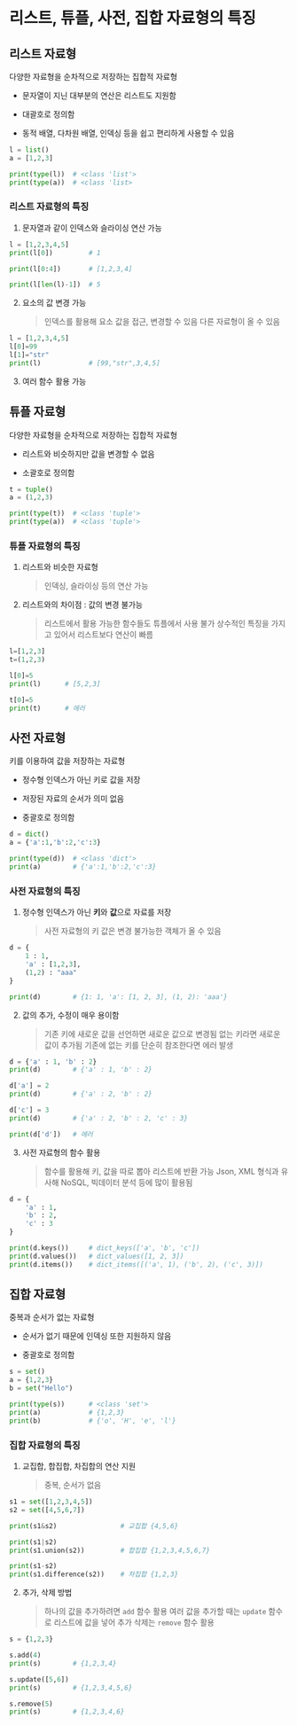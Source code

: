 # 리스트, 튜플, 사전, 집합 자료형의 특징

## 리스트 자료형

다양한 자료형을 순차적으로 저장하는 집합적 자료형

- 문자열이 지닌 대부분의 연산은 리스트도 지원함

- 대괄호로 정의함
- 동적 배열, 다차원 배열, 인덱싱 등을 쉽고 편리하게 사용할 수 있음

```py
l = list()
a = [1,2,3]

print(type(l))  # <class 'list'>
print(type(a))  # <class 'list>
```

### 리스트 자료형의 특징

1. 문자열과 같이 인덱스와 슬라이싱 연산 가능

```py
l = [1,2,3,4,5]
print(l[0])         # 1

print(l[0:4])       # [1,2,3,4]

print(l[len(l)-1])  # 5
```

2. 요소의 값 변경 가능
    > 인덱스를 활용해 요소 값을 접근, 변경할 수 있음
    > 다른 자료형이 올 수 있음

```py
l = [1,2,3,4,5]
l[0]=99
l[1]="str"
print(l)            # [99,"str",3,4,5]
```

3. 여러 함수 활용 가능

## 튜플 자료형

다양한 자료형을 순차적으로 저장하는 집합적 자료형

- 리스트와 비슷하지만 값을 변경할 수 없음

- 소괄호로 정의함

```py
t = tuple()
a = (1,2,3)

print(type(t))  # <class 'tuple'>
print(type(a))  # <class 'tuple'>
```

### 튜플 자료형의 특징

1. 리스트와 비슷한 자료형
    > 인덱싱, 슬라이싱 등의 연산 가능

2. 리스트와의 차이점 : 값의 변경 불가능
    > 리스트에서 활용 가능한 함수들도 튜플에서 사용 불가
    > 상수적인 특징을 가지고 있어서 리스트보다 연산이 빠름

```py
l=[1,2,3]
t=(1,2,3)

l[0]=5
print(l)      # [5,2,3]

t[0]=5
print(t)      # 에러
```

## 사전 자료형

키를 이용하여 값을 저장하는 자료형

- 정수형 인덱스가 아닌 키로 값을 저장

- 저장된 자료의 순서가 의미 없음
- 중괄호로 정의함

```py
d = dict()
a = {'a':1,'b':2,'c':3}

print(type(d))  # <class 'dict'>
print(a)        # {'a':1,'b':2,'c':3}
```

### 사전 자료형의 특징

1. 정수형 인덱스가 아닌 **키**와 **값**으로 자료를 저장
    > 사전 자료형의 키 값은 변경 불가능한 객체가 올 수 있음

```py
d = {
    1 : 1,
    'a' : [1,2,3],
    (1,2) : "aaa"
}

print(d)        # {1: 1, 'a': [1, 2, 3], (1, 2): 'aaa'}
```

2. 값의 추가, 수정이 매우 용이함
    > 기존 키에 새로운 값을 선언하면 새로운 값으로 변경됨
    > 없는 키라면 새로운 값이 추가됨
    > 기존에 없는 키를 단순히 참조한다면 에러 발생

```py
d = {'a' : 1, 'b' : 2}
print(d)        # {'a' : 1, 'b' : 2}

d['a'] = 2
print(d)        # {'a' : 2, 'b' : 2}

d['c'] = 3
print(d)        # {'a' : 2, 'b' : 2, 'c' : 3}

print(d['d'])   # 에러
```

3. 사전 자료형의 함수 활용
    > 함수를 활용해 키, 값을 따로 뽑아 리스트에 반환 가능
    > Json, XML 형식과 유사해 NoSQL, 빅데이터 분석 등에 많이 활용됨

```py
d = {
    'a' : 1,
    'b' : 2,
    'c' : 3
}

print(d.keys())     # dict_keys(['a', 'b', 'c'])
print(d.values())   # dict_values([1, 2, 3])
print(d.items())    # dict_items([('a', 1), ('b', 2), ('c', 3)])
```

## 집합 자료형

중복과 순서가 없는 자료형

- 순서가 없기 때문에 인덱싱 또한 지원하지 않음

- 중괄호로 정의함

```py
s = set()
a = {1,2,3}
b = set("Hello")

print(type(s))      # <class 'set'>
print(a)            # {1,2,3}
print(b)            # {'o', 'H', 'e', 'l'}
```

### 집합 자료형의 특징

1. 교집합, 합집합, 차집합의 연산 지원
    > 중복, 순서가 없음

```py
s1 = set([1,2,3,4,5])
s2 = set([4,5,6,7])

print(s1&s2)                # 교집합 {4,5,6}

print(s1|s2)
print(s1.union(s2))         # 합집합 {1,2,3,4,5,6,7}

print(s1-s2)
print(s1.difference(s2))    # 차집합 {1,2,3}
```

2. 추가, 삭제 방법
    > 하나의 값을 추가하려면 `add` 함수 활용
    > 여러 값을 추가할 때는 `update` 함수로 리스트에 값을 넣어 추가
    > 삭제는 `remove` 함수 활용

```py
s = {1,2,3}

s.add(4)        
print(s)        # {1,2,3,4}

s.update([5,6])
print(s)        # {1,2,3,4,5,6}

s.remove(5)
print(s)        # {1,2,3,4,6}
```